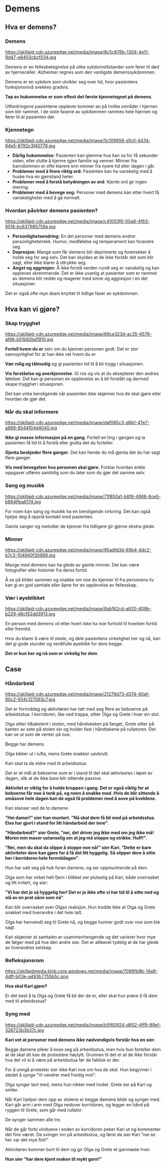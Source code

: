 # Demens

[//]: # ({
  "description": "Mange eldre rammes av demens. Her vil du lære mer om de ulike demensdiagnosene og hvordan du kan bidra til å lette og trygge den daglige tilværelsen for personer med demens.",
  "image": "https://skillaidmedia.blob.core.windows.net/media/image/b9011340-8505-4bb5-a810-5b622e8858d9.jpg",
  "contentOwner": null,
  "active": true,
  "language": "nb-NO",
  "contentType": null,
  "contentYield": null,
  "localLocation": null,
  "contentCategory": "Diseases and interventions",
  "contentAssociation": null,
  "contentDeveloper": null,
  "contentAnchoring": null,
  "bibliography": null,
  "targetUser": "Assistants",
  "market": "Norway",
  "learningOutcomes": null,
  "relatedCourses": "",
  "localDivision": null,
  "revisionInterval": "6 months",
  "contentApproved": "",
  "targetLocation": "Institution"
})

## Hva er demens?
[//]: # ({
  "description": null,
  "required": true,
  "locked": false
})

### Demens
https://skillaid-cdn.azureedge.net/media/image/8c5c676b-1304-4e11-9d47-e8403cbcf034.jpg

Demens er en fellesbetegnelse på ulike sykdomstilstander som fører til død av hjerneceller. Alzheimer regnes som den vanligste demenssykdommen.

Demens er en sykdom som utvikler seg over tid, hvor pasientens funksjonsnivå svekkes gradvis. 

**Tap av hukommelse er som oftest det første kjennetegnet på demens.**

Utfordringene pasientene opplever kommer an på hvilke områder i hjernen som blir rammet. I de siste fasene av sykdommen rammes hele hjernen og fører til at pasienten dør.

### Kjennetegn
https://skillaid-cdn.azureedge.net/media/image/5c109958-d1c0-447d-84e5-8792c3f40776.jpg

* **Dårlig hukommelse:** Pasienten kan glemme hva han sa for få sekunder siden, eller slutte å kjenne igjen familie og venner. Minner fra barndommen er ofte klarere enn minner fra nyere tid eller dagen i går.
* **Problemer med å finne riktig ord:** Pasienten kan ha vanskelig med å huske hva en gjenstand heter.
* **Problemer med å forstå betydningen av ord:** Kjente ord gir ingen mening.
* **Problemer med å bevege seg:** Personer med demens kan etter hvert få vanskeligheter med å gå normalt.

### Hvordan påvirker demens pasienten?
https://skillaid-cdn.azureedge.net/media/image/c41053f6-00a8-4f63-9516-bc637985759a.jpg

* **Personlighetsendring:** En del personer med demens endrer personlighetstrekk. Humor, medfølelse og temperament kan forandre seg.
* **Depresjon:** Mange som får demens blir deprimerte og foretrekker å holde seg for seg selv. Det kan skyldes at de ikke forstår det som blir sagt, eller ikke klarer å uttrykke seg.
* **Angst og aggresjon:** Å ikke forstå verden rundt seg er vanskelig og kan oppleves skremmende. Det er ikke uvanlig at pasienter som er rammet av demens blir redde og reagerer med sinne og aggresjon i en del situasjoner.

Det er også ofte mye skam knyttet til tidlige faser av sykdommen.

## Hva kan vi gjøre?
[//]: # ({
  "description": null,
  "required": true,
  "locked": false
})

### Skap trygghet
https://skillaid-cdn.azureedge.net/media/image/69ce323d-ac35-4576-af48-b51b92bd1910.jpg

**Fortell hvem du er** selv om du kjenner personen godt. Det er stor sannsynlighet for at han ikke vet hvem du er.

**Vær rolig og tålmodig** og gi pasienten tid til å bli trygg i situasjonen.

**Vis forståelse og anerkjennelse**. Gi ros og vis at du aksepterer den andres følelser. Det kan gi personen en opplevelse av å bli forstått og dermed skape trygghet i situasjonen.

Det kan virke beroligende når pasienten ikke skjønner hva de skal gjøre eller hvordan de gjør det.

### Når du skal informere
https://skillaid-cdn.azureedge.net/media/image/daf085c3-d6b1-47e7-a999-8544f04d4040.jpg

**Ikke gi masse informasjon på en gang**. Fortell en ting i gangen og la pasienten få tid til å forstå eller godta det du forteller.

**Gjenta beskjeder flere ganger**. Det kan hende du må gjenta det du har sagt flere ganger.

**Vis med bevegelser hva personen skal gjøre**. Forklar hvordan enkle oppgaver utføres samtidig som du later som du gjør det samme selv.

### Sang og musikk
https://skillaid-cdn.azureedge.net/media/image/71f850a1-b6f8-4868-8ce5-b864ffea6174.jpg

For noen kan sang og musikk ha en beroligende virkning. Det kan også hjelpe deg å oppnå kontakt med pasienten.

Gamle sanger og melodier de kjenner fra tidligere gir gjerne ekstra glede.

### Minner
https://skillaid-cdn.azureedge.net/media/image/95adfd3d-69b4-4dc2-b7c3-104940f30669.jpg

Mange med demens kan ha glede av gamle minner. Det kan være fotografier eller historier fra deres fortid.

Å se på bilder sammen og snakke om noe du kjenner til fra personens liv kan gi en god samtale eller åpne for en opplevelse av fellesskap.

### Vær i øyeblikket
https://skillaid-cdn.azureedge.net/media/image/8ab162cd-a920-409b-b229-d6cf52dd3913.jpg

En person med demens vil etter hvert ikke ha noe forhold til hverken fortid eller fremtid.

Hvis du klarer å være til stede, og dele pasientens virkelighet her og nå, kan det gi gode stunder og verdifulle øyeblikk for dere begge.

**Det er kun her og nå som er virkelig for dem**.

## Case
[//]: # ({
  "description": null,
  "required": true,
  "locked": false
})

### Håndarbeid
https://skillaid-cdn.azureedge.net/media/image/21279d73-d374-40af-90c2-934c127063c7.jpg

Det er formiddag og aktivitøren har tatt med seg flere av beboerne på arbeidsstua. I korridoren, like ved trappa, sitter Olga og Grete i hver sin stol.

Olga sitter tilbakelent i stolen, med håndvesken på fanget, Grete sitter på kanten av sete på stolen sin og holder fast i håndtakene på rullatoren. Det kan se ut som de venter på noe.

Begge har demens.

Olga kikker ut i lufta, mens Grete snakker uavbrutt.

Kari skal ta de eldre med til arbeidsstua.

Det er et mål at beboerne som er i stand til det skal aktiviseres i løpet av dagen, slik at de ikke bare blir sittende passive.

**Aktivitet er viktig for å holde kroppen i gang. Det er også viktig for at beboerne får noe å tenk på, og noen å snakke med. Hvis de blir sittende å småsove hele dagen kan de også få problemer med å sove på kveldene**.

Kari stanser ved de to damene.

**”Hei damer!” sier hun muntert. ”Nå skal dere få bli med på arbeidsstua. Else har gjort i stand for litt håndarbeid der inne”**.

**”Håndarbeid?” sier Grete, ”nei, det driver jeg ikke med om jeg ikke må! Moren min maser ustanselig om at jeg må stoppe og strikke. Huff!”**.

**”Nei, men du skal da slippe å stoppe noe nå!” sier Kari. ”Dette er bare aktiviteter dere kan gjøre for å få det litt hyggelig. Så slipper dere å sitte her i korridoren hele formiddagen”**.

Hun har satt seg på huk foran damene, og ser oppmuntrende på dem.

Olga som har virket helt fjern i blikket ser plutselig på Kari, både overrasket og litt irritert, og sier:

**”Vi har det jo så hyggelig her! Det er jo ikke ofte vi har tid til å sitte ned og slå av en prat sånn som nå”**.

Kari blir overrasket over Olgas reaksjon. Hun trodde ikke at Olga og Grete snakket med hverandre i det hele tatt.

Olga har henvendt seg til Grete nå, og begge humrer godt over noe som ble sagt.

Kari skjønner at samtalen er usammenhengende og det varierer hvor mye de følger med på hva den andre sier. Det er allikevel tydelig at de har glede av hverandres selskap.

### Refleksjonsrom
https://skillaidmedia.blob.core.windows.net/media/image/7089fb9b-14a9-4dff-b03e-a493b7755b5c.png

**Hva skal Kari gjøre?**

Er det best å la Olga og Grete få bli der de er, eller skal hun prøve å få dem med til arbeidsstua?

### Syng med
https://skillaid-cdn.azureedge.net/media/image/b5f60924-d652-4ff9-89ef-328723b3b37c.jpg

**Kari vet at personer med demens ikke nødvendigvis forstår hva en sier**.

Begge damene pleier å kose seg på arbeidsstua, men hvis hun forteller dem at de skal dit kan de protestere høylytt. Grunnen til det er at de ikke forstår hva det vil si å være på arbeidsstua før de faktisk er der.

For å unngå protester sier ikke Kari noe om hva de skal. Hun begynner i stedet å synge ”Vi vandrer med freidig mot”.

Olga synger lavt med, mens hun nikker med hodet. Grete ser på Kari og smiler.

Når Kari hjelper dem opp av stolene er begge damene blide og synger med. Kari går arm i arm med Olga nedover korridoren, og legger en hånd på ryggen til Grete, som går med rullator.

De synger sammen alle tre.

Når de går forbi vinduene i enden av korridoren peker Kari ut og kommenter det fine været. De svinger inn på arbeidsstua, og først da sier Kari ”nei se her var det mye fint!”

Aktivitøren kommer bort til dem og gir Olga og Grete et garnnøste hver.

**Hun sier ”har dere kjent maken til mykt garn!”**

